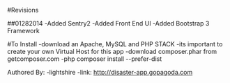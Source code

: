 #Revisions

##01282014
	-Added Sentry2
	-Added Front End UI
	-Added Bootstrap 3 Framework

#To Install
	-download an Apache, MySQL and PHP STACK
	-its important to create your own Virtual Host for this app
	-download composer.phar from getcomposer.com
	-php composer install --prefer-dist

Authored By:
	-lightshire
	-link: http://disaster-app.gopagoda.com